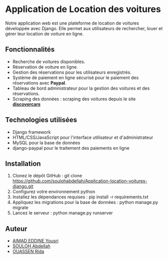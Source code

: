 # Application de Location des voitures 
Notre application web est une plateforme de location de voitures développée avec Django. Elle permet aux utilisateurs de rechercher, louer et gérer leur location de voiture en ligne.

## Fonctionnalités
* Recherche de voitures disponibles.
* Réservation de voiture en ligne.
* Gestion des réservations pour les utilisateurs enregistrés.
* Système de paiement en ligne sécurisé pour le paiement des réservations avec **Paypal**.
* Tableau de bord administrateur pour la gestion des voitures et des réservations.
* Scraping des données : scraping des voitures depuis le site **[discovercars](https://www.discovercars.com/fr/morocco?keyword=location%20voiture%20maroc&network=g&gclid=CjwKCAjw586hBhBrEiwAQYEnHeFSL-3_5SYsg8X5poNJrK4MpY6DHH7XKuE2f8XJYQgQXfQ904ZvCRoCsCQQAvD_BwE)**
## Technologies utilisées

  - Django framework
  - HTML/CSS/JavaScript pour l'interface utilisateur et d'administrateur
  - MySQL pour la base de données
  - django-paypal pour le traitement des paiements en ligne
  
## Installation

1. Clonez le dépôt GitHub : git clone https://github.com/soulohabdellah/Application-location-voitures-django.git
2. Configurez votre environnement python 
3. Installez les dépendances requises : pip install -r requirements.txt 
4. Appliquez les migrations pour la base de données : python manage.py migrate
5. Lancez le serveur : python manage.py runserver

## Auteur

* [AIMAD EDDINE Yousri](https://github.com/yaimadeddine)
* [SOULOH Abdellah](https://github.com/soulohabdellah)
* [OUASSEN Rida](https://github.com/Ouassen123)
